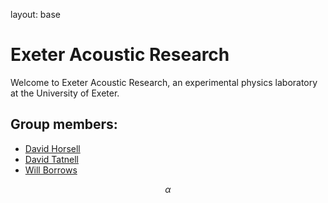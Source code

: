 layout: base

# Exeter Acoustic Research

Welcome to Exeter Acoustic Research, an experimental physics laboratory at the University of Exeter.

## Group members:
- [David Horsell](http://emps.exeter.ac.uk/physics-astronomy/staff/dwhorsel)
- [David Tatnell](https://emps.exeter.ac.uk/physics-astronomy/staff/dt356)
- [Will Borrows](http://emps.exeter.ac.uk/physics-astronomy/staff/wb258)

$$ \begin{equation} \label{label} \alpha \end{equation} $$
